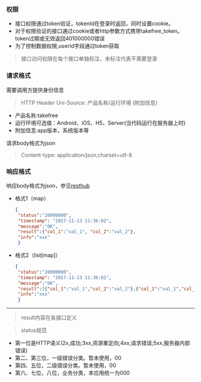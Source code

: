 ### 权限
* 接口权限通过token验证，tokenId在登录时返回，同时设置cookie。
* 对于权限验证的接口通过cookie或者http参数方式携带takefree_token。token过期或无效返回401000000错误
* 为了控制数据权限,userId字段通过token获取

> 接口访问权限在每个接口单独标注，未标注代表不需要登录

### 请求格式
需要调用方提供身份信息
> HTTP Header 
> Uni-Source: 产品名称/运行环境 (附加信息)
* 产品名称:takefree
* 运行环境可选值：Android、iOS、H5、Server(当代码运行在服务器上时)
* 附加信息:app版本，系统版本等

请求body格式为json
> Content-type: application/json;charset=utf-8

### 响应格式
响应body格式为json，参见[resthub](http://wiki.qianbaoqm.com/pages/viewpage.action?pageId=14190569)
* 格式1（map）
    ```json
    {
     "status":"20000000",
     "timestamp": "2017-11-13 11:36:02",
     "message":"OK",
     "result":{"col_1":"val_1", "col_2":"val_2"},
     "info":"xxx"
     }
    ```
* 格式2（list[map]）
    ```json
    {
     "status":"20000000",
     "timestamp": "2017-11-13 11:36:02",
     "message":"OK",
     "result":[{"col_1":"val_1","col_2":"val_2"},{"col_1":"val_1","col_2":"val_2"}],
     "info":"xxx"
     }
    ```
***
> result内容在各接口定义

> status规范
* 第一位是HTTP语义(2x,成功;3xx,资源重定向;4xx,请求错误;5xx,服务器内部错误)
* 第二、第三位，一级错误分类。暂未使用，00
* 第四、五位，二级错误分类。暂未使用，00
* 第六、七位，八位，业务分类，本应用统一为000

